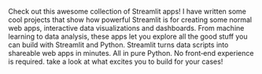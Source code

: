 Check out this awesome collection of Streamlit apps! I have written some cool projects that show how powerful Streamlit is for creating some normal web apps, interactive data visualizations and dashboards. From machine learning to data analysis, these apps let you explore all the good stuff you can build with Streamlit and Python. Streamlit turns data scripts into shareable web apps in minutes. All in pure Python. No front‑end experience is required. take a look at what excites you to build for your cases!
